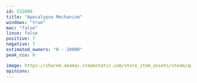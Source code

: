 ```yaml
---
id: 532080
title: "Apocalypse Mechanism"
windows: "true"
mac: "false"
linux: false
positive: 7
negative: 7
estimated_owners: "0 - 20000"
peak_ccu: 0

image: https://shared.akamai.steamstatic.com/store_item_assets/steam/apps/532080/header.jpg?t=1703117833
opinions:
---
```

